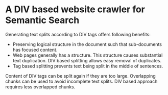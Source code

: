 # A DIV based website crawler for Semantic Search 

Generating text splits according to DIV tags offers following benefits:
- Preserving logical structure in the document such that sub-documents has focused content.
- Web pages generally has a structure. This structure causes substantial text duplication. DIV based splitting allows easy removal of duplicates.
- Tag based splitting prevents text being split in the middle of sentences.

Content of DIV tags can be split again if they are too large. 
Overlapping chunks can be used to avoid incomplete text splits. 
DIV based approach requires less overlapped chunks. 

